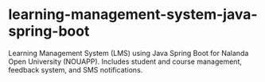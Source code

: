 # learning-management-system-java-spring-boot
Learning Management System (LMS) using Java Spring Boot for Nalanda Open University (NOUAPP). Includes student and course management, feedback system, and SMS notifications.
